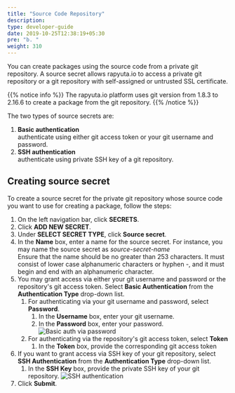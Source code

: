 ```yaml
---
title: "Source Code Repository"
description:
type: developer-guide
date: 2019-10-25T12:38:19+05:30
pre: "b. "
weight: 310
---
```

You can create packages using the source code from a private git repository.
A source secret allows rapyuta.io to access a private git repository or a git
repository with self-assigned or untrusted SSL certificate.

{{% notice info %}}
The rapyuta.io platform uses git version from 1.8.3 to 2.16.6 to create a package from the git repository.
{{% /notice %}}

The two types of source secrets are:

1. **Basic authentication**    
   authenticate using either git access token or your git username and password.
2. **SSH authentication**    
   authenticate using private SSH key of a git repository.

## Creating source secret
To create a source secret for the private git repository whose source code you
want to use for creating a package, follow the steps:

1. On the left navigation bar, click **SECRETS**.
2. Click **ADD NEW SECRET**.
3. Under **SELECT SECRET TYPE**, click **Source secret**.
4. In the **Name** box, enter a name for the source secret.
   For instance, you may name the source secret as _source-secret-name_    
   Ensure that the name should be no greater than 253 characters. It must
   consist of lower case alphanumeric characters or hyphen -, and it must begin
   and end with an alphanumeric character.
5. You may grant access via either your git username and password or the
   repository's git access token. Select **Basic Authentication** from the
   **Authentication Type** drop-down list.
	1. For authenticating via your git username and password, select **Password**.
		1. In the **Username** box, enter your git username.
		2. In the **Password** box, enter your password.
        ![Basic auth via password](/images/core-concepts/source-secret/basicauth-password.png?classes=border,shadow&width=40pc)
	2. For authenticating via the repository's git access token, select **Token**
		1. In the **Token** box, provide the corresponding git access token
6. If you want to grant access via SSH key of your git repository, select **SSH
   Authentication** from the **Authentication Type** drop-down list.
	1. In the **SSH Key** box, provide the private SSH key of your git repository.
    ![SSH authentication](/images/core-concepts/source-secret/sshauth.png?classes=border,shadow&width=40pc) 
7. Click **Submit**.

